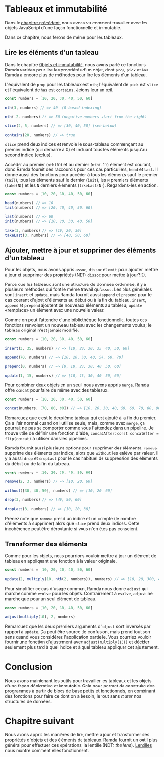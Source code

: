 # Tableaux et immutabilité

Dans le [chapitre précédent](objets-et-immutabilite.md), nous avons vu comment travailler avec les objets JavaScript d'une façon fonctionnelle et immutable.

Dans ce chapitre, nous ferons de même pour les tableaux.

## Lire les éléments d'un tableau

Dans le chapitre [Objets et immutabilité](objets-et-immutabilite.md), nous avons parlé de fonctions Ramda variées pour lire les propriétés d'un objet, dont `prop`, `pick` et `has`. Ramda a encore plus de méthodes pour lire les éléments d'un tableau.

L'équivalent de `prop` pour les tableaux est `nth`; l'équivalent de `pick` est `slice` et l'équivalent de `has` est `contains`. Jetons leur un œil.

```js
const numbers = [10, 20, 30, 40, 50, 60]
 
nth(3, numbers) // => 40  (0-based indexing)
 
nth(-2, numbers) // => 50 (negative numbers start from the right)
 
slice(2, 5, numbers) // => [30, 40, 50] (see below)
 
contains(20, numbers) // => true
```

`slice` prend deux indices et renvoie le sous-tableau commençant au premier indice (qui démarre à 0) et incluant tous les éléments jusqu'au second indice (exclus).

Accéder au premier (`nth(0)`) et au dernier (`nth(-1)`) élément est courant, donc Ramda fournit des raccourcis pour ces cas particuliers, `head` et `last`. Il donne aussi des fonctions pour accéder à tous les éléments sauf le premier (`tail`), tous les éléments sauf le dernier (`init`), les `N` premiers éléments (`take(N)`) et les `N` derniers éléments (`takeLast(N)`). Regardons-les en action.

```js
const numbers = [10, 20, 30, 40, 50, 60]
 
head(numbers) // => 10
tail(numbers) // => [20, 30, 40, 50, 60]
 
last(numbers) // => 60
init(numbers) // => [10, 20, 30, 40, 50]
 
take(3, numbers) // => [10, 20, 30]
takeLast(3, numbers) // => [40, 50, 60]
```

## Ajouter, mettre à jour et supprimer des éléments d'un tableau

Pour les objets, nous avons appris `assoc`, `dissoc` et `omit` pour ajouter, mettre à jour et supprimer des propriétés (NDT: `dissoc` pour mettre à jour?!?).

Parce que les tableaux sont une structure de données ordonnée, il y a plusieurs méthodes qui font le même travail qu'`assoc`. Les plus générales sont `insert` et `update`, mais Ramda fournit aussi `append` et `prepend` pour le cas courant d'ajout d'éléments au début ou à la fin du tableau. `insert`, `append` et `prepend` ajoutent de nouveaux éléments au tableau; `update` «remplace» un élément avec une nouvelle valeur.

Comme on peut l'attendre d'une bibliothèque fonctionnelle, toutes ces fonctions renvoient un nouveau tableau avec les changements voulus; le tableau original n'est jamais modifié.

```js
const numbers = [10, 20, 30, 40, 50, 60]
 
insert(3, 35, numbers) // => [10, 20, 30, 35, 40, 50, 60]
 
append(70, numbers) // => [10, 20, 30, 40, 50, 60, 70]
 
prepend(0, numbers) // => [0, 10, 20, 30, 40, 50, 60]
 
update(1, 15, numbers) // => [10, 15, 30, 40, 50, 60]
```

Pour combiner deux objets en un seul, nous avons appris `merge`. Ramda offre `concat` pour faire de même avec des tableaux.

```js
const numbers = [10, 20, 30, 40, 50, 60]
 
concat(numbers, [70, 80, 90]) // => [10, 20, 30, 40, 50, 60, 70, 80, 90]
```

Remarquez que c'est le deuxième tableau qui est ajouté à la fin du premier. Ça a l'air normal quand on l'utilise seule, mais, comme avec `merge`, ça pourrait ne pas se comporter comme vous l'attendez dans un pipeline. Je trouve utile de définir une fonction d'aide, `concatAfter`: `const concatAfter = flip(concat)` à utiliser dans les pipelines.

Ramda fournit aussi plusieurs options pour supprimer des éléments. `remove` supprime des éléments par indice, alors que `without` les enlève par valeur. Il y a aussi `drop` et `dropLast` pour le cas habituel de suppression des éléments du début ou de la fin du tableau.

```js
const numbers = [10, 20, 30, 40, 50, 60]
 
remove(2, 3, numbers) // => [10, 20, 60]
 
without([30, 40, 50], numbers) // => [10, 20, 60]
 
drop(3, numbers) // => [40, 50, 60]
 
dropLast(3, numbers) // => [10, 20, 30]
```

Prenez note que `remove` prend un indice et un compte (le nombre d'éléments à supprimer) alors que `slice` prend deux indices. Cette incohérence peut être déroutante si vous n'en êtes pas conscient.

## Transformer des éléments

Comme pour les objets, nous pourrions vouloir mettre à jour un élément de tableau en appliquant une fonction à la valeur originale.

```js
const numbers = [10, 20, 30, 40, 50, 60]
 
update(2, multiply(10, nth(2, numbers)), numbers) // => [10, 20, 300, 40, 50, 60]
```

Pour simplifier ce cas d'usage commun, Ramda nous donne `adjust` qui marche comme `evolve` pour les objets. Contrairement à `evolve`, `adjust` ne marche que pour un seul élément de tableau.

```js
const numbers = [10, 20, 30, 40, 50, 60]
 
adjust(multiply(10), 2, numbers)
```

Remarquez que les deux premiers arguments d'`adjust` sont inversés par rapport à `update`. Ça peut être source de confusion, mais prend tout son sens quand vous considérez l'application partielle. Vous pourriez vouloir fournir une fonction d'ajustement avec `adjust(multiply(10))` et décider seulement plus tard à quel indice et à quel tableau appliquer cet ajustement.

# Conclusion

Nous avons maintenant les outils pour travailler les tableaux et les objets d'une façon déclarative et immutable. Cela nous permet de construire des programmes à partir de blocs de base petits et fonctionnels, en combinant des fonctions pour faire ce dont on a besoin, le tout sans _muter_ nos structures de données.

# Chapitre suivant

Nous avons appris les manières de lire, mettre à jour et transformer des propriétés d'objets et des éléments de tableaux. Ramda fournit un outil plus général pour effectuer ces opérations, la lentille (NDT: _the lens_). [Lentilles](lentilles.md) nous montre comment elles fonctionnent.
